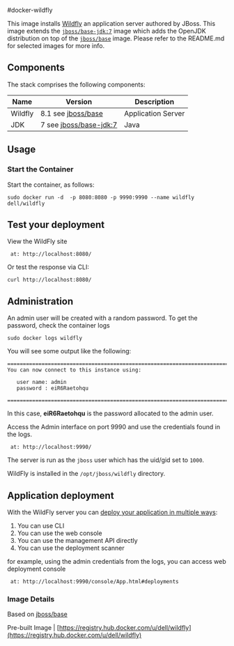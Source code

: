 #docker-wildfly

This image installs [Wildfly](http://wildfly.org/) an application server authored by JBoss.
This image extends the [`jboss/base-jdk:7`](https://github.com/JBoss-Dockerfiles/base-jdk/tree/jdk7) image which adds the OpenJDK distribution on top of the [`jboss/base`](https://github.com/JBoss-Dockerfiles/base) image. Please refer to the README.md for selected images for more info.

## Components
The stack comprises the following components:

Name       | Version                 | Description
-----------|-------------------------|------------------------------
Wildfly    | 8.1 see [jboss/base](https://registry.hub.docker.com/u/jboss/base/)  | Application Server
JDK        | 7 see [jboss/base-jdk:7](https://registry.hub.docker.com/u/jboss/base-jdk/) | Java


## Usage

### Start the Container
Start the container, as follows:

    sudo docker run -d  -p 8080:8080 -p 9990:9990 --name wildfly dell/wildfly


## Test your deployment

View the WildFly site
```no-highlight
 at: http://localhost:8080/
```
Or test the response via CLI:

```no-highlight
curl http://localhost:8080/
```

## Administration

An admin user will be created with a random password. To get the password, check the container logs 

    sudo docker logs wildfly

You will see some output like the following:

    =========================================================================
    You can now connect to this instance using:

       user name: admin
       password : eiR6Raetohqu

    =========================================================================

In this case, **eiR6Raetohqu** is the password allocated to the admin user.

Access the Admin interface on port 9990 and use the credentials found in the logs.
```no-highlight
 at: http://localhost:9990/
```

The server is run as the `jboss` user which has the uid/gid set to `1000`.

WildFly is installed in the `/opt/jboss/wildfly` directory.


## Application deployment

With the WildFly server you can [deploy your application in multiple ways](https://docs.jboss.org/author/display/WFLY8/Application+deployment):

1. You can use CLI
2. You can use the web console
3. You can use the management API directly
4. You can use the deployment scanner

for example, using the admin credentials from the logs, you can access web deployment console

```no-highlight
 at: http://localhost:9990/console/App.html#deployments
```

### Image Details

Based on  [jboss/base](https://github.com/JBoss-Dockerfiles/wildfly)

Pre-built Image   | [https://registry.hub.docker.com/u/dell/wildfly](https://registry.hub.docker.com/u/dell/wildfly)
